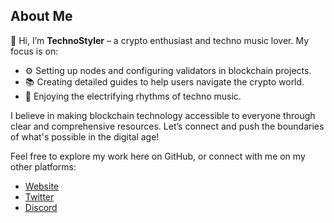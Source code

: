 ## About Me

👋 Hi, I’m **TechnoStyler** – a crypto enthusiast and techno music lover. My focus is on:

- ⚙️ Setting up nodes and configuring validators in blockchain projects.
- 📚 Creating detailed guides to help users navigate the crypto world.
- 🎵 Enjoying the electrifying rhythms of techno music.

I believe in making blockchain technology accessible to everyone through clear and comprehensive resources. Let’s connect and push the boundaries of what's possible in the digital age!

Feel free to explore my work here on GitHub, or connect with me on my other platforms:

- [Website](https://technostyler.notion.site/technostyler-be89d0d831d84974bb22215f35cfa3e9)
- [Twitter](https://x.com/technostyler_)
- [Discord](https://discord.com/users/846258418327355412)
